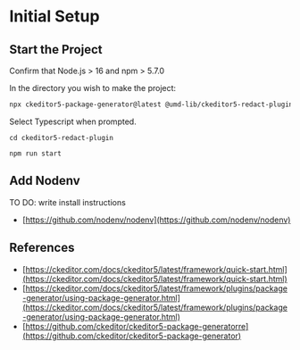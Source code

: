 # Initial Setup

## Start the Project

Confirm that Node.js > 16 and npm > 5.7.0

In the directory you wish to make the project:

```bash
npx ckeditor5-package-generator@latest @umd-lib/ckeditor5-redact-plugin --use-npm --name redact
```

Select Typescript when prompted.

```cd ckeditor5-redact-plugin```

```npm run start```

## Add Nodenv

TO DO: write install instructions

- [https://github.com/nodenv/nodenv](https://github.com/nodenv/nodenv)

## References

- [https://ckeditor.com/docs/ckeditor5/latest/framework/quick-start.html](https://ckeditor.com/docs/ckeditor5/latest/framework/quick-start.html)
- [https://ckeditor.com/docs/ckeditor5/latest/framework/plugins/package-generator/using-package-generator.html](https://ckeditor.com/docs/ckeditor5/latest/framework/plugins/package-generator/using-package-generator.html)
- [https://github.com/ckeditor/ckeditor5-package-generatorre](https://github.com/ckeditor/ckeditor5-package-generator)